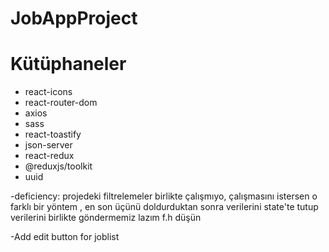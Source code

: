 # JobAppProject

# Kütüphaneler

- react-icons
- react-router-dom
- axios
- sass
- react-toastify
- json-server
- react-redux
- @reduxjs/toolkit
- uuid

-deficiency: projedeki filtrelemeler birlikte çalışmıyo, çalışmasını istersen o farklı bir yöntem , 
en son üçünü doldurduktan sonra verilerini state'te tutup  verilerini birlikte göndermemiz lazım
 f.h düşün

-Add edit button for joblist
